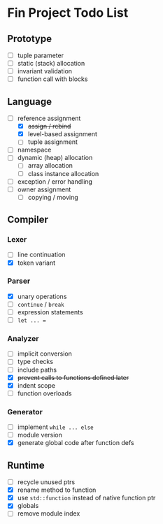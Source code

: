 # Fin Project Todo List

## Prototype
- [ ] tuple parameter
- [ ] static (stack) allocation
- [ ] invariant validation
- [ ] function call with blocks

## Language
- [ ] reference assignment
  - [x] ~~assign / rebind~~
  - [x] level-based assignment
  - [ ] tuple assignment
- [ ] namespace
- [ ] dynamic (heap) allocation
  - [ ] array allocation
  - [ ] class instance allocation
- [ ] exception / error handling
- [ ] owner assignment
  - [ ] copying / moving

## Compiler

### Lexer
- [ ] line continuation
- [x] token variant

### Parser
- [x] unary operations
- [ ] `continue` / `break`
- [ ] expression statements
- [ ] `let ... =`

### Analyzer
- [ ] implicit conversion
- [ ] type checks
- [ ] include paths
- [x] ~~prevent calls to functions defined later~~
- [x] indent scope
- [ ] function overloads

### Generator
- [ ] implement `while ... else`
- [ ] module version
- [x] generate global code after function defs

## Runtime
- [ ] recycle unused ptrs
- [x] rename method to function
- [x] use `std::function` instead of native function ptr
- [x] globals
- [ ] remove module index
